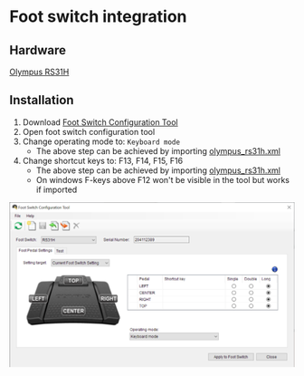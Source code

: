 # Foot switch integration

## Hardware

[Olympus RS31H](https://www.amazon.com/Olympus-RS31H-Professional-Dictation-Connection/dp/B01C3FSPQK)

## Installation

1. Download [Foot Switch Configuration Tool](https://dl-support.olympus-imaging.com/odms_download/ftsw_configuration_tool/en/)
1. Open foot switch configuration tool
1. Change operating mode to: `Keyboard mode`
   - The above step can be achieved by importing [olympus_rs31h.xml](./olympus_rs31h.xml)
1. Change shortcut keys to: F13, F14, F15, F16
   - The above step can be achieved by importing [olympus_rs31h.xml](./olympus_rs31h.xml)
   - On windows F-keys above F12 won't be visible in the tool but works if imported

![Foot Switch Configuration Tool](foot_switch_configuration.png)
